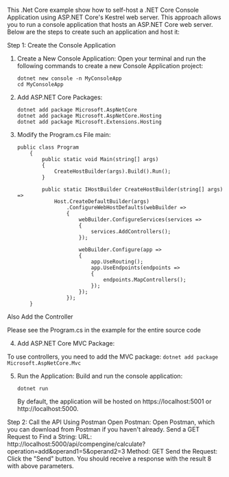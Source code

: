 This .Net Core example show how to self-host a .NET Core Console Application using ASP.NET Core's Kestrel web server. This approach allows you to run a console application that hosts an ASP.NET Core web server. Below are the steps to create such an application and host it:

Step 1: Create the Console Application

1. Create a New Console Application:
Open your terminal and run the following commands to create a new Console Application project:

    ```
    dotnet new console -n MyConsoleApp
    cd MyConsoleApp
    ```

2. Add ASP.NET Core Packages:
    ```
    dotnet add package Microsoft.AspNetCore
    dotnet add package Microsoft.AspNetCore.Hosting
    dotnet add package Microsoft.Extensions.Hosting
    ```

3. Modify the Program.cs File main:

    ```
    public class Program
        {
            public static void Main(string[] args)
            {
                CreateHostBuilder(args).Build().Run();
            }

            public static IHostBuilder CreateHostBuilder(string[] args) =>
                Host.CreateDefaultBuilder(args)
                    .ConfigureWebHostDefaults(webBuilder =>
                    {
                        webBuilder.ConfigureServices(services =>
                        {
                            services.AddControllers();
                        });

                        webBuilder.Configure(app =>
                        {
                            app.UseRouting();
                            app.UseEndpoints(endpoints =>
                            {
                                endpoints.MapControllers();
                            });
                        });
                    });
        }
    ```
Also Add the Controller

Please see the Program.cs in the example for the entire source code

4. Add ASP.NET Core MVC Package:

To use controllers, you need to add the MVC package:
    ```
    dotnet add package Microsoft.AspNetCore.Mvc
    ```

5. Run the Application:
    Build and run the console application:
    ```
    dotnet run
    ```
    By default, the application will be hosted on https://localhost:5001 or http://localhost:5000.

Step 2: Call the API Using Postman
Open Postman:
Open Postman, which you can download from Postman if you haven't already.
Send a GET Request to Find a String:
URL: http://localhost:5000/api/compengine/calculate?operation=add&operand1=5&operand2=3
Method: GET
Send the Request: Click the "Send" button.
You should receive a response with the result 8 with above parameters.
